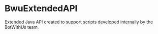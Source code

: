 # BwuExtendedAPI
Extended Java API created to support scripts developed internally by the BotWithUs team.

